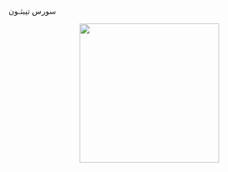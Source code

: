 سورس تيبثـون
<p align="center">
  <img src="https://raw.githubusercontent.com/dev-source1/Tep/main/Tep/IMG_20250818_192518_860.jpg" width="250"/>
</p>
